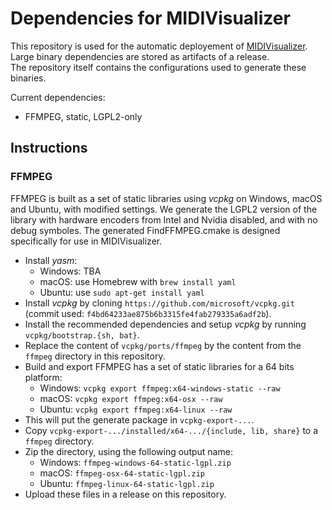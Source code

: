 # Dependencies for MIDIVisualizer

This repository is used for the automatic deployement of [MIDIVisualizer](https://github.com/kosua20/MIDIVisualizer).  
Large binary dependencies are stored as artifacts of a release.  
The repository itself contains the configurations used to generate these binaries.

Current dependencies:

* FFMPEG, static, LGPL2-only

## Instructions

### FFMPEG

FFMPEG is built as a set of static libraries using *vcpkg* on Windows, macOS and Ubuntu, with modified settings. We generate the LGPL2 version of the library with hardware encoders from Intel and Nvidia disabled, and with no debug symboles. The generated FindFFMPEG.cmake is designed specifically for use in MIDIVisualizer.

* Install *yasm*: 
  - Windows: TBA
  - macOS: use Homebrew with `brew install yaml`
  - Ubuntu: use `sudo apt-get install yaml`
* Install *vcpkg* by cloning `https://github.com/microsoft/vcpkg.git` (commit used: `f4bd64233ae875b6b3315fe4fab279335a6adf2b`).
* Install the recommended dependencies and setup *vcpkg* by running `vcpkg/bootstrap.{sh, bat}`.
* Replace the content of `vcpkg/ports/ffmpeg` by the content from the `ffmpeg` directory in this repository.
* Build and export FFMPEG has a set of static libraries for a 64 bits platform:
  - Windows: `vcpkg export ffmpeg:x64-windows-static --raw`
  - macOS: `vcpkg export ffmpeg:x64-osx --raw`
  - Ubuntu: `vcpkg export ffmpeg:x64-linux --raw`
* This will put the generate package in `vcpkg-export-...`.
* Copy `vcpkg-export-.../installed/x64-.../{include, lib, share}` to a `ffmpeg` directory.
* Zip the directory, using the following output name:
  - Windows: `ffmpeg-windows-64-static-lgpl.zip`
  - macOS: `ffmpeg-osx-64-static-lgpl.zip`
  - Ubuntu: `ffmpeg-linux-64-static-lgpl.zip`
* Upload these files in a release on this repository.
